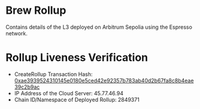 # Brew Rollup

Contains details of the L3 deployed on Arbitrum Sepolia using the Espresso network.

# Rollup Liveness Verification
- CreateRollup Transaction Hash: [0xae3939524310145e0180e5ced42e92357b783ab40d2b67fa8c8b4eae39c2b9ac](https://sepolia.arbiscan.io/tx/0xae3939524310145e0180e5ced42e92357b783ab40d2b67fa8c8b4eae39c2b9ac)
- IP Address of the Cloud Server: 45.77.46.94
- Chain ID/Namespace of Deployed Rollup: 2849371
